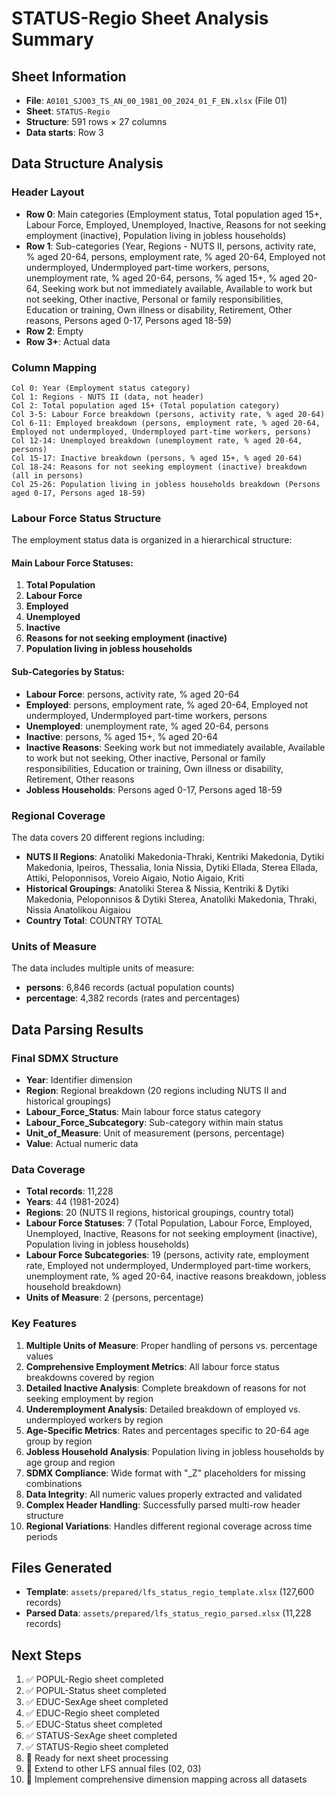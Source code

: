 # STATUS-Regio Sheet Analysis Summary

## Sheet Information
- **File**: `A0101_SJO03_TS_AN_00_1981_00_2024_01_F_EN.xlsx` (File 01)
- **Sheet**: `STATUS-Regio`
- **Structure**: 591 rows × 27 columns
- **Data starts**: Row 3

## Data Structure Analysis

### Header Layout
- **Row 0**: Main categories (Employment status, Total population aged 15+, Labour Force, Employed, Unemployed, Inactive, Reasons for not seeking employment (inactive), Population living in jobless households)
- **Row 1**: Sub-categories (Year, Regions - NUTS II, persons, activity rate, % aged 20-64, persons, employment rate, % aged 20-64, Employed not undermployed, Undermployed part-time workers, persons, unemployment rate, % aged 20-64, persons, % aged 15+, % aged 20-64, Seeking work but not immediately available, Available to work but not seeking, Other inactive, Personal or family responsibilities, Education or training, Own illness or disability, Retirement, Other reasons, Persons aged 0-17, Persons aged 18-59)
- **Row 2**: Empty
- **Row 3+**: Actual data

### Column Mapping
```
Col 0: Year (Employment status category)
Col 1: Regions - NUTS II (data, not header)
Col 2: Total population aged 15+ (Total population category)
Col 3-5: Labour Force breakdown (persons, activity rate, % aged 20-64)
Col 6-11: Employed breakdown (persons, employment rate, % aged 20-64, Employed not undermployed, Undermployed part-time workers, persons)
Col 12-14: Unemployed breakdown (unemployment rate, % aged 20-64, persons)
Col 15-17: Inactive breakdown (persons, % aged 15+, % aged 20-64)
Col 18-24: Reasons for not seeking employment (inactive) breakdown (all in persons)
Col 25-26: Population living in jobless households breakdown (Persons aged 0-17, Persons aged 18-59)
```

### Labour Force Status Structure
The employment status data is organized in a hierarchical structure:

#### Main Labour Force Statuses:
1. **Total Population**
2. **Labour Force**
3. **Employed**
4. **Unemployed**
5. **Inactive**
6. **Reasons for not seeking employment (inactive)**
7. **Population living in jobless households**

#### Sub-Categories by Status:
- **Labour Force**: persons, activity rate, % aged 20-64
- **Employed**: persons, employment rate, % aged 20-64, Employed not undermployed, Undermployed part-time workers, persons
- **Unemployed**: unemployment rate, % aged 20-64, persons
- **Inactive**: persons, % aged 15+, % aged 20-64
- **Inactive Reasons**: Seeking work but not immediately available, Available to work but not seeking, Other inactive, Personal or family responsibilities, Education or training, Own illness or disability, Retirement, Other reasons
- **Jobless Households**: Persons aged 0-17, Persons aged 18-59

### Regional Coverage
The data covers 20 different regions including:
- **NUTS II Regions**: Anatoliki Makedonia-Thraki, Kentriki Makedonia, Dytiki Makedonia, Ipeiros, Thessalia, Ionia Nissia, Dytiki Ellada, Sterea Ellada, Attiki, Peloponnisos, Voreio Aigaio, Notio Aigaio, Kriti
- **Historical Groupings**: Anatoliki Sterea & Nissia, Kentriki & Dytiki Makedonia, Peloponnisos & Dytiki Sterea, Anatoliki Makedonia, Thraki, Nissia Anatolikou Aigaiou
- **Country Total**: COUNTRY TOTAL

### Units of Measure
The data includes multiple units of measure:
- **persons**: 6,846 records (actual population counts)
- **percentage**: 4,382 records (rates and percentages)

## Data Parsing Results

### Final SDMX Structure
- **Year**: Identifier dimension
- **Region**: Regional breakdown (20 regions including NUTS II and historical groupings)
- **Labour_Force_Status**: Main labour force status category
- **Labour_Force_Subcategory**: Sub-category within main status
- **Unit_of_Measure**: Unit of measurement (persons, percentage)
- **Value**: Actual numeric data

### Data Coverage
- **Total records**: 11,228
- **Years**: 44 (1981-2024)
- **Regions**: 20 (NUTS II regions, historical groupings, country total)
- **Labour Force Statuses**: 7 (Total Population, Labour Force, Employed, Unemployed, Inactive, Reasons for not seeking employment (inactive), Population living in jobless households)
- **Labour Force Subcategories**: 19 (persons, activity rate, employment rate, Employed not undermployed, Undermployed part-time workers, unemployment rate, % aged 20-64, inactive reasons breakdown, jobless household breakdown)
- **Units of Measure**: 2 (persons, percentage)

### Key Features
1. **Multiple Units of Measure**: Proper handling of persons vs. percentage values
2. **Comprehensive Employment Metrics**: All labour force status breakdowns covered by region
3. **Detailed Inactive Analysis**: Complete breakdown of reasons for not seeking employment by region
4. **Underemployment Analysis**: Detailed breakdown of employed vs. undermployed workers by region
5. **Age-Specific Metrics**: Rates and percentages specific to 20-64 age group by region
6. **Jobless Household Analysis**: Population living in jobless households by age group and region
7. **SDMX Compliance**: Wide format with "_Z" placeholders for missing combinations
8. **Data Integrity**: All numeric values properly extracted and validated
9. **Complex Header Handling**: Successfully parsed multi-row header structure
10. **Regional Variations**: Handles different regional coverage across time periods

## Files Generated
- **Template**: `assets/prepared/lfs_status_regio_template.xlsx` (127,600 records)
- **Parsed Data**: `assets/prepared/lfs_status_regio_parsed.xlsx` (11,228 records)

## Next Steps
1. ✅ POPUL-Regio sheet completed
2. ✅ POPUL-Status sheet completed
3. ✅ EDUC-SexAge sheet completed
4. ✅ EDUC-Regio sheet completed
5. ✅ EDUC-Status sheet completed
6. ✅ STATUS-SexAge sheet completed
7. ✅ STATUS-Regio sheet completed
8. 🔄 Ready for next sheet processing
9. 🔄 Extend to other LFS annual files (02, 03)
10. 🔄 Implement comprehensive dimension mapping across all datasets
